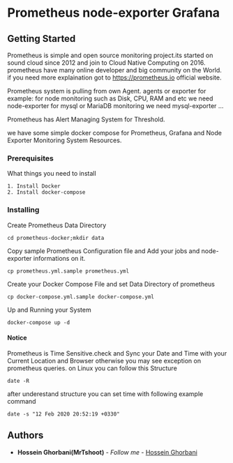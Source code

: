 # Prometheus node-exporter Grafana

## Getting Started

Prometheus is simple and open source monitoring project.its started on sound cloud since 2012 and join to Cloud Native Computing on 2016.
prometheus have many online developer and big community on the World.
if you need more explaination got to https://prometheus.io official website.

Prometheus system is pulling from own Agent.
agents or exporter
for example:
for node monitoring such as Disk, CPU, RAM and etc we need node-exporter 
for mysql or MariaDB monitoring we need mysql-exporter
...

Prometheus has Alert Managing System for Threshold.

we have some simple docker compose for Prometheus, Grafana and Node Exporter Monitoring System Resources.

### Prerequisites
What things you need to install

```
1. Install Docker
2. Install docker-compose
```

### Installing

Create Prometheus Data Directory

```
cd prometheus-docker;mkdir data
```

Copy sample Prometheus Configuration file and Add your jobs and node-exporter informations on it.

```
cp prometheus.yml.sample prometheus.yml
```

Create your Docker Compose File and set Data Directory of prometheus


```
cp docker-compose.yml.sample docker-compose.yml
```

Up and Running your System

```
docker-compose up -d
```

#### Notice

Prometheus is Time Sensitive.check and Sync your Date and Time with your Current Location and Browser otherwise you may see exception on prometheus queries.
on Linux you can follow this Structure

```
date -R
```

after underestand structure you can set time with following example command

```
date -s "12 Feb 2020 20:52:19 +0330"
```

## Authors

* **Hossein Ghorbani(MrTshoot)** - *Follow me* - [Hossein Ghorbani](https://github.com/mrtshoot)





